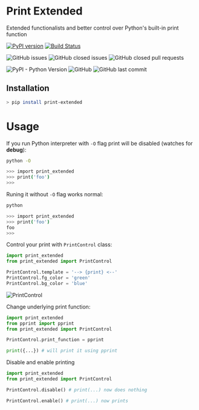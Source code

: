 # Print Extended

Extended functionalists and better control over Python's built-in print function

[![PyPI version](https://badge.fury.io/py/print-extended.svg)](https://badge.fury.io/py/print-extended)
[![Build Status](https://travis-ci.com/arrrlo/print-extended.svg?branch=master)](https://travis-ci.com/arrrlo/print-extended)

![GitHub issues](https://img.shields.io/github/issues/arrrlo/print-extended.svg)
![GitHub closed issues](https://img.shields.io/github/issues-closed/arrrlo/print-extended.svg)
![GitHub closed pull requests](https://img.shields.io/github/issues-pr-closed/arrrlo/print-extended.svg)

![PyPI - Python Version](https://img.shields.io/pypi/pyversions/Marine-Traffic-API.svg)
![GitHub](https://img.shields.io/github/license/arrrlo/print-extended.svg?color=blue)
![GitHub last commit](https://img.shields.io/github/last-commit/arrrlo/print-extended.svg?color=blue)

## Installation

```bash
> pip install print-extended
```

# Usage

If you run Python interpreter with `-O` flag print will be disabled (watches for __debug__):

```bash
python -O

>>> import print_extended
>>> print('foo')
>>>
```

Runing it without `-O` flag works normal:

```bash
python

>>> import print_extended
>>> print('foo')
foo
>>>
```

Control your print with `PrintControl` class:

```python
import print_extended
from print_extended import PrintControl

PrintControl.template = '--> {print} <--'
PrintControl.fg_color = 'green'
PrintControl.bg_color = 'blue'
```

![PrintControl](docs/images/terminal.png)

Change underlying print function:

```python
import print_extended
from pprint import pprint
from print_extended import PrintControl

PrintControl.print_function = pprint

print({...}) # will print it using pprint
```

Disable and enable printing

```python
import print_extended
from print_extended import PrintControl

PrintControl.disable() # print(...) now does nothing

PrintControl.enable() # print(...) now prints
```
